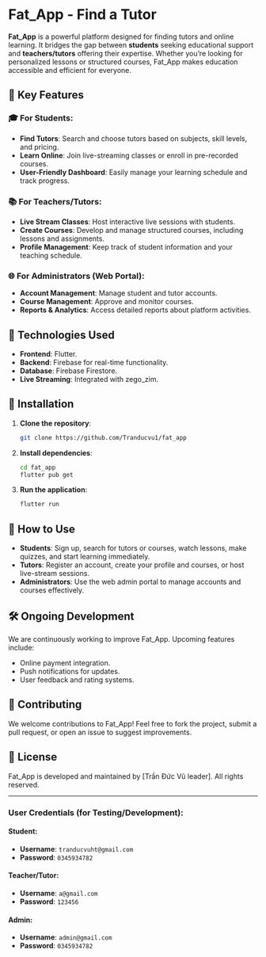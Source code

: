 
# Fat_App - Find a Tutor

**Fat_App** is a powerful platform designed for finding tutors and online learning. It bridges the gap between **students** seeking educational support and **teachers/tutors** offering their expertise. Whether you’re looking for personalized lessons or structured courses, Fat_App makes education accessible and efficient for everyone.

## 🌟 **Key Features**

### 🎓 For Students:
- **Find Tutors**: Search and choose tutors based on subjects, skill levels, and pricing.
- **Learn Online**: Join live-streaming classes or enroll in pre-recorded courses.
- **User-Friendly Dashboard**: Easily manage your learning schedule and track progress.

### 📚 For Teachers/Tutors:
- **Live Stream Classes**: Host interactive live sessions with students.
- **Create Courses**: Develop and manage structured courses, including lessons and assignments.
- **Profile Management**: Keep track of student information and your teaching schedule.

### 🌐 For Administrators (Web Portal):
- **Account Management**: Manage student and tutor accounts.
- **Course Management**: Approve and monitor courses.
- **Reports & Analytics**: Access detailed reports about platform activities.

## 🚀 **Technologies Used**
- **Frontend**: Flutter.
- **Backend**: Firebase for real-time functionality.
- **Database**: Firebase Firestore.
- **Live Streaming**: Integrated with zego_zim.

## 🔧 **Installation**
1. **Clone the repository**:
   ```bash
   git clone https://github.com/Tranducvu1/fat_app
   ```
2. **Install dependencies**:
   ```bash
   cd fat_app
   flutter pub get
   ```
3. **Run the application**:
     ```bash
     flutter run
     ```

## 🌟 **How to Use**
- **Students**: Sign up, search for tutors or courses, watch lessons, make quizzes, and start learning immediately.
- **Tutors**: Register an account, create your profile and courses, or host live-stream sessions.
- **Administrators**: Use the web admin portal to manage accounts and courses effectively.

## 🛠 **Ongoing Development**
We are continuously working to improve Fat_App. Upcoming features include:
- Online payment integration.
- Push notifications for updates.
- User feedback and rating systems.

## 🤝 **Contributing**
We welcome contributions to Fat_App! Feel free to fork the project, submit a pull request, or open an issue to suggest improvements.

## 📜 **License**
Fat_App is developed and maintained by [Trần Đức Vũ leader]. All rights reserved.

---

### **User Credentials** (for Testing/Development):

#### Student:
- **Username**: `tranducvuht@gmail.com`
- **Password**: `0345934782`

#### Teacher/Tutor:
- **Username**: `a@gmail.com`
- **Password**: `123456`

#### Admin:
- **Username**: `admin@gmail.com`
- **Password**: `0345934782`
